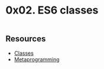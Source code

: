 # 0x02. ES6 classes

<img src="https://s3.amazonaws.com/alx-intranet.hbtn.io/uploads/medias/2019/12/817248fb77fb5c2cef3f.jpeg?X-Amz-Algorithm=AWS4-HMAC-SHA256&amp;X-Amz-Credential=AKIARDDGGGOUSBVO6H7D%2F20231130%2Fus-east-1%2Fs3%2Faws4_request&amp;X-Amz-Date=20231130T140706Z&amp;X-Amz-Expires=86400&amp;X-Amz-SignedHeaders=host&amp;X-Amz-Signature=d1b5f388b7c01ff1293423e64144359c5a27aee096d6d04c29bee6ffc058403b" alt="" loading="lazy" style="">

## Resources
<ul>
<li><a href="/rltoken/ke2dSL31JbpAUBW0qWE9WA" title="Classes" target="_blank">Classes</a></li>
<li><a href="/rltoken/6OgF5QGbYclp_cwATfq-0g" title="Metaprogramming" target="_blank">Metaprogramming</a></li>
</ul>
